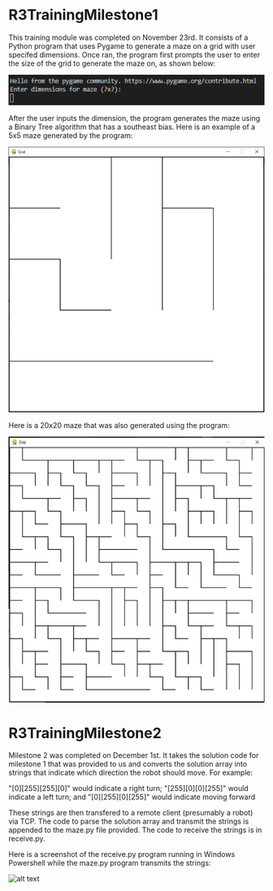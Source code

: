 # R3TrainingMilestone1

This training module was completed on November 23rd. It consists of a Python program that uses Pygame to generate a maze on a grid with user specifed dimensions.
Once ran, the program first prompts the user to enter the size of the grid to generate the maze on, as shown below:

![alt text](https://github.com/qnaz99/R3TrainingMilestone1/blob/main/prompt.png?raw=true)

After the user inputs the dimension, the program generates the maze using a Binary Tree algorithm that has a southeast bias. Here is an example of a 5x5 maze generated by the program:

![alt text](https://github.com/qnaz99/R3TrainingMilestone1/blob/main/5x5.png?raw=true)

Here is a 20x20 maze that was also generated using the program:

![alt text](https://github.com/qnaz99/R3TrainingMilestone1/blob/main/20x20.png?raw=true)



# R3TrainingMilestone2

Milestone 2 was completed on December 1st. It takes the solution code for milestone 1 that was provided to us and converts the solution array into strings that indicate which direction the robot should move. For example: 

"[0][255][255][0]" would indicate a right turn;
"[255][0][0][255]" would indicate a left turn; and
"[0][255][0][255]" would indicate moving forward

These strings are then transfered to a remote client (presumably a robot) via TCP.
The code to parse the solution array and transmit the strings is appended to the maze.py file provided. The code to receive the strings is in receive.py. 

Here is a screenshot of the receive.py program running in Windows Powershell while the maze.py program transmits the strings: 

![alt text](https://github.com/qnaz99/R3TrainingMilestone1/blob/main/prompt?raw=true)
